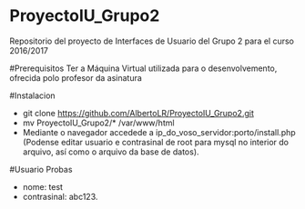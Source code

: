 # ProyectoIU_Grupo2
Repositorio del proyecto de Interfaces de Usuario del Grupo 2 para el curso 2016/2017

#Prerequisitos
Ter a Máquina Virtual utilizada para o desenvolvemento, ofrecida polo profesor da asinatura

#Instalacion
* git clone https://github.com/AlbertoLR/ProyectoIU_Grupo2.git
* mv ProyectoIU_Grupo2/* /var/www/html
* Mediante o navegador accedede a ip_do_voso_servidor:porto/install.php (Podense editar usuario e contrasinal de root para mysql no interior do arquivo, así como o arquivo da base de datos).

#Usuario Probas
* nome: test
* contrasinal: abc123.
